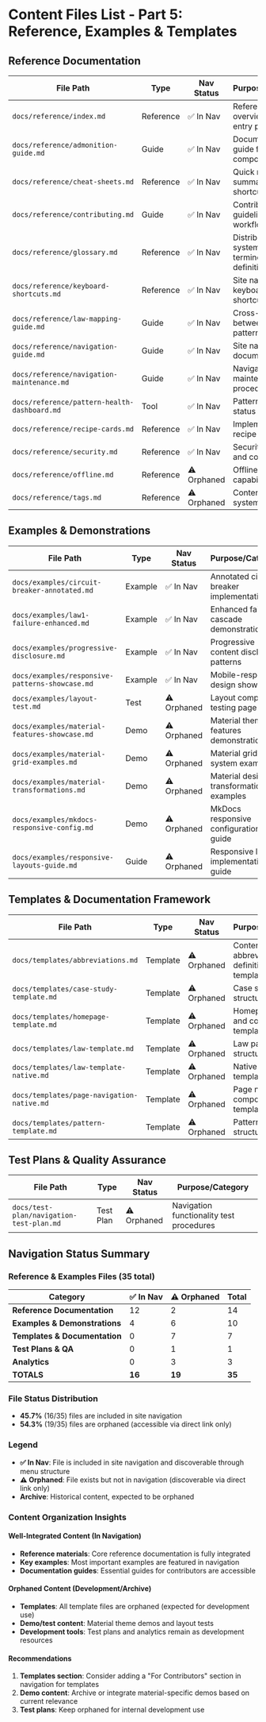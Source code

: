 # Content Files List - Part 5: Reference, Examples & Templates

## Reference Documentation

| File Path | Type | Nav Status | Purpose/Category |
|-----------|------|------------|------------------|
| `docs/reference/index.md` | Reference | ✅ In Nav | Reference section overview and entry point |
| `docs/reference/admonition-guide.md` | Guide | ✅ In Nav | Documentation guide for visual components |
| `docs/reference/cheat-sheets.md` | Reference | ✅ In Nav | Quick reference summaries and shortcuts |
| `docs/reference/contributing.md` | Guide | ✅ In Nav | Contribution guidelines and workflow |
| `docs/reference/glossary.md` | Reference | ✅ In Nav | Distributed systems terminology definitions |
| `docs/reference/keyboard-shortcuts.md` | Reference | ✅ In Nav | Site navigation keyboard shortcuts |
| `docs/reference/law-mapping-guide.md` | Guide | ✅ In Nav | Cross-reference between laws and patterns |
| `docs/reference/navigation-guide.md` | Guide | ✅ In Nav | Site navigation documentation |
| `docs/reference/navigation-maintenance.md` | Guide | ✅ In Nav | Navigation maintenance procedures |
| `docs/reference/pattern-health-dashboard.md` | Tool | ✅ In Nav | Pattern completion status dashboard |
| `docs/reference/recipe-cards.md` | Reference | ✅ In Nav | Implementation recipe cards |
| `docs/reference/security.md` | Reference | ✅ In Nav | Security patterns and considerations |
| `docs/reference/offline.md` | Reference | ⚠️ Orphaned | Offline access capabilities |
| `docs/reference/tags.md` | Reference | ⚠️ Orphaned | Content tagging system reference |

## Examples & Demonstrations

| File Path | Type | Nav Status | Purpose/Category |
|-----------|------|------------|------------------|
| `docs/examples/circuit-breaker-annotated.md` | Example | ✅ In Nav | Annotated circuit breaker implementation |
| `docs/examples/law1-failure-enhanced.md` | Example | ✅ In Nav | Enhanced failure cascade demonstration |
| `docs/examples/progressive-disclosure.md` | Example | ✅ In Nav | Progressive content disclosure patterns |
| `docs/examples/responsive-patterns-showcase.md` | Example | ✅ In Nav | Mobile-responsive design showcase |
| `docs/examples/layout-test.md` | Test | ⚠️ Orphaned | Layout component testing page |
| `docs/examples/material-features-showcase.md` | Demo | ⚠️ Orphaned | Material theme features demonstration |
| `docs/examples/material-grid-examples.md` | Demo | ⚠️ Orphaned | Material grid system examples |
| `docs/examples/material-transformations.md` | Demo | ⚠️ Orphaned | Material design transformation examples |
| `docs/examples/mkdocs-responsive-config.md` | Demo | ⚠️ Orphaned | MkDocs responsive configuration guide |
| `docs/examples/responsive-layouts-guide.md` | Guide | ⚠️ Orphaned | Responsive layout implementation guide |

## Templates & Documentation Framework

| File Path | Type | Nav Status | Purpose/Category |
|-----------|------|------------|------------------|
| `docs/templates/abbreviations.md` | Template | ⚠️ Orphaned | Content abbreviation definitions template |
| `docs/templates/case-study-template.md` | Template | ⚠️ Orphaned | Case study page structure template |
| `docs/templates/homepage-template.md` | Template | ⚠️ Orphaned | Homepage layout and content template |
| `docs/templates/law-template.md` | Template | ⚠️ Orphaned | Law page structure template |
| `docs/templates/law-template-native.md` | Template | ⚠️ Orphaned | Native law page template variant |
| `docs/templates/page-navigation-native.md` | Template | ⚠️ Orphaned | Page navigation component template |
| `docs/templates/pattern-template.md` | Template | ⚠️ Orphaned | Pattern page structure template |

## Test Plans & Quality Assurance

| File Path | Type | Nav Status | Purpose/Category |
|-----------|------|------------|------------------|
| `docs/test-plan/navigation-test-plan.md` | Test Plan | ⚠️ Orphaned | Navigation functionality test procedures |

## Navigation Status Summary

### Reference & Examples Files (35 total)

| Category | ✅ In Nav | ⚠️ Orphaned | Total |
|----------|-----------|-------------|-------|
| **Reference Documentation** | 12 | 2 | 14 |
| **Examples & Demonstrations** | 4 | 6 | 10 |
| **Templates & Documentation** | 0 | 7 | 7 |
| **Test Plans & QA** | 0 | 1 | 1 |
| **Analytics** | 0 | 3 | 3 |
| **TOTALS** | **16** | **19** | **35** |

### File Status Distribution
- **45.7%** (16/35) files are included in site navigation
- **54.3%** (19/35) files are orphaned (accessible via direct link only)

### Legend
- **✅ In Nav**: File is included in site navigation and discoverable through menu structure
- **⚠️ Orphaned**: File exists but not in navigation (discoverable via direct link only)
- **Archive**: Historical content, expected to be orphaned

### Content Organization Insights

#### Well-Integrated Content (In Navigation)
- **Reference materials**: Core reference documentation is fully integrated
- **Key examples**: Most important examples are featured in navigation
- **Documentation guides**: Essential guides for contributors are accessible

#### Orphaned Content (Development/Archive)
- **Templates**: All template files are orphaned (expected for development use)
- **Demo/test content**: Material theme demos and layout tests
- **Development tools**: Test plans and analytics remain as development resources

#### Recommendations
1. **Templates section**: Consider adding a "For Contributors" section in navigation for templates
2. **Demo content**: Archive or integrate material-specific demos based on current relevance
3. **Test plans**: Keep orphaned for internal development use